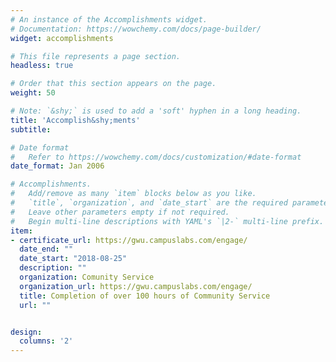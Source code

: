 ```yaml
---
# An instance of the Accomplishments widget.
# Documentation: https://wowchemy.com/docs/page-builder/
widget: accomplishments

# This file represents a page section.
headless: true

# Order that this section appears on the page.
weight: 50

# Note: `&shy;` is used to add a 'soft' hyphen in a long heading.
title: 'Accomplish&shy;ments'
subtitle:

# Date format
#   Refer to https://wowchemy.com/docs/customization/#date-format
date_format: Jan 2006

# Accomplishments.
#   Add/remove as many `item` blocks below as you like.
#   `title`, `organization`, and `date_start` are the required parameters.
#   Leave other parameters empty if not required.
#   Begin multi-line descriptions with YAML's `|2-` multi-line prefix.
item:
- certificate_url: https://gwu.campuslabs.com/engage/
  date_end: ""
  date_start: "2018-08-25"
  description: ""
  organization: Comunity Service
  organization_url: https://gwu.campuslabs.com/engage/
  title: Completion of over 100 hours of Community Service
  url: ""


design:
  columns: '2' 
---
```

